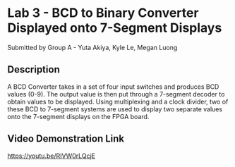 # Lab 3 - BCD to Binary Converter Displayed onto 7-Segment Displays
Submitted by Group A - Yuta Akiya, Kyle Le, Megan Luong

## Description
A BCD Converter takes in a set of four input switches and produces BCD values (0-9). The output value is then put through a 7-segment decoder to obtain values to be displayed. Using multiplexing and a clock divider, two of these BCD to 7-segment systems are used to display two separate values onto the 7-segment displays on the FPGA board.

## Video Demonstration Link
https://youtu.be/RIVW0rLQcjE
